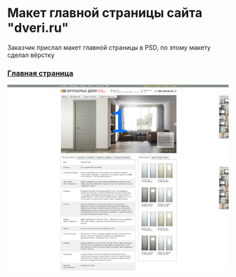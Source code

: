# Макет главной страницы сайта "dveri.ru"

Заказчик прислал макет главной страницы в PSD, по этому макету сделал вёрстку

### [Главная страница](http://enrikolabriko.github.io/doors/index.html "Главная страница")

![Главная страница](screenshots/index.png)
